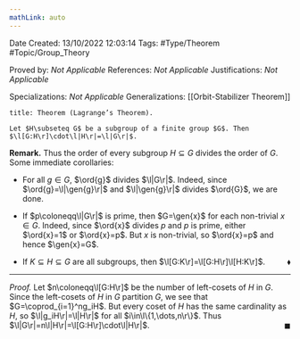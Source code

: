 ```yaml
---
mathLink: auto
---
```


<div class="topSpace"></div>

Date Created: 13/10/2022 12:03:14
Tags: #Type/Theorem #Topic/Group_Theory

Proved by: <i>Not Applicable</i>
References: <i>Not Applicable</i>
Justifications: <i>Not Applicable</i>

Specializations: <i>Not Applicable</i>
Generalizations: [[Orbit-Stabilizer Theorem]]

``` ad-Theorem
title: Theorem (Lagrange’s Theorem).

Let $H\subseteq G$ be a subgroup of a finite group $G$. Then $\l[G:H\r]\cdot\l|H\r|=\l|G\r|$.

```

<b>Remark.</b> Thus the order of every subgroup $H\subseteq G$ divides the order of $G$. Some immediate corollaries:
* For all $g\in G$, $\ord{g}$ divides $\l|G\r|$. Indeed, since $\ord{g}=\l|\gen{g}\r|$ and $\l|\gen{g}\r|$ divides $\ord{G}$, we are done.

* If $p\coloneqq\l|G\r|$ is prime, then $G=\gen{x}$ for each non-trivial $x\in G$. Indeed, since $\ord{x}$ divides $p$ and $p$ is prime, either $\ord{x}=1$ or $\ord{x}=p$. But $x$ is non-trivial, so $\ord{x}=p$ and hence $\gen{x}=G$.
* If $K\subseteq H\subseteq G$ are all subgroups, then $\l[G:K\r]=\l[G:H\r]\l[H:K\r]$.<span style="float:right;">$\blacklozenge$</span>

---

<i>Proof.</i> Let $n\coloneqq\l[G:H\r]$ be the number of left-cosets of $H$ in $G$. Since the left-cosets of $H$ in $G$ partition $G$, we see that $G=\coprod_{i=1}^ng_iH$. But every coset of $H$ has the same cardinality as $H$, so $\l|g_iH\r|=\l|H\r|$ for all $i\in\l\{1,\dots,n\r\}$. Thus $\l|G\r|=n\l|H\r|=\l[G:H\r]\cdot\l|H\r|$.<span style="float:right;">$\blacksquare$</span>
